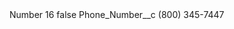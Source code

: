 <?xml version="1.0" encoding="UTF-8"?>
<CustomMetadata xmlns="http://soap.sforce.com/2006/04/metadata" xmlns:xsi="http://www.w3.org/2001/XMLSchema-instance" xmlns:xsd="http://www.w3.org/2001/XMLSchema">
    <label>Number 16</label>
    <protected>false</protected>
    <values>
        <field>Phone_Number__c</field>
        <value xsi:type="xsd:string">(800) 345-7447</value>
    </values>
</CustomMetadata>
